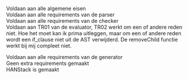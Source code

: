 Voldaan aan alle algemene eisen\
Voldaan aan alle requirements van de parser\
Voldaan aan alle requirements van de checker\
Voldaan aan TR01 van de evaluator, TR02 werkt om een of andere reden niet. Hoe het moet kan ik prima uitleggen, maar om een of andere reden wordt een if_clause niet uit de AST verwijderd. De removeChild functie werkt bij mij compleet niet.

Voldaan aan alle requirements van de generator\
Geen extra requirements gemaakt\
HANStack is gemaakt